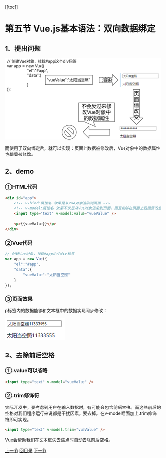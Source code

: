 [[toc]]



# 第五节 Vue.js基本语法：双向数据绑定

## 1、提出问题

![./images](./images/img006.png)

而使用了双向绑定后，就可以实现：页面上数据被修改后，Vue对象中的数据属性也跟着被修改。



## 2、demo

### ①HTML代码

```html
<div id="app">
	<!-- v-bind:属性名 效果是从Vue对象渲染到页面 -->
	<!-- v-model:属性名 效果不仅是从Vue对象渲染到页面，而且能够在页面上数据修改后反向修改Vue对象中的数据属性 -->
	<input type="text" v-model:value="vueValue" />
	
	<p>{{vueValue}}</p>
</div>
```



### ②Vue代码

```javascript
// 创建Vue对象，挂载#app这个div标签
var app = new Vue({
	"el":"#app",
	"data":{
		"vueValue":"太阳当空照"
	}
});
```



### ③页面效果

p标签内的数据能够和文本框中的数据实现同步修改：

![./images](./images/img007.png)



## 3、去除前后空格

### ①:value可以省略

```html
<input type="text" v-model="vueValue" />
```



### ②.trim修饰符

实际开发中，要考虑到用户在输入数据时，有可能会包含前后空格。而这些前后的空格对我们程序运行来说都是干扰因素，要去掉。在v-model后面加上.trim修饰符即可实现。

```html
<input type="text" v-model.trim="vueValue" />
```

Vue会帮助我们在文本框失去焦点时自动去除前后空格。



[上一节](verse04.html) [回目录](index.html) [下一节](verse06.html)